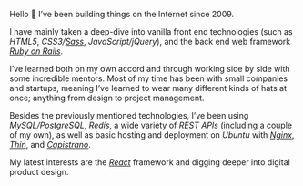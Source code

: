 Hello 👋 I’ve been building things on the Internet since 2009.

I have mainly taken a deep-dive into vanilla front end technologies (such as *HTML5*, *CSS3/[Sass](https://sass-lang.com)*, *JavaScript/jQuery*), and the back end web framework *[Ruby on Rails](https://rubyonrails.org)*.

I’ve learned both on my own accord and through working side by side with some incredible mentors. Most of my time has been with small companies and startups, meaning I’ve learned to wear many different kinds of hats at once; anything from design to project management.

Besides the previously mentioned technologies, I’ve been using *MySQL/PostgreSQL*, *[Redis](https://redis.io)*, a wide variety of *REST APIs* (including a couple of my own), as well as basic hosting and deployment on *Ubuntu* with *[Nginx](https://nginx.org/en/)*, *[Thin](https://github.com/macournoyer/thin)*, and *[Capistrano](https://capistranorb.com)*.

My latest interests are the *[React](https://reactjs.org)* framework and digging deeper into digital product design.
